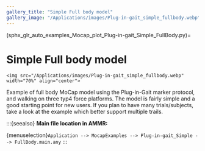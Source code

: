 ```yaml
---
gallery_title: "Simple Full body model"
gallery_image: "/Applications/images/Plug-in-gait_simple_fullbody.webp"
---
```


(sphx_glr_auto_examples_Mocap_plot_Plug-in-gait_Simple_FullBody.py)=

# Simple Full body model


````{sidebar} **Example**
<img src="/Applications/images/Plug-in-gait_simple_fullbody.webp" width="70%" align="center">
````


Example of full body MoCap model using the Plug-in-Gait marker protocol, and
walking on three typ4 force platforms. The model is fairly simple and a good
starting point for new users. If you plan to have many trials/subjects, take
a look at the example which better support multiple trails.



:::{seealso}
**Main file location in AMMR:**

{menuselection}`Application --> MocapExamples --> Plug-in-gait_Simple -->
FullBody.main.any`
:::

